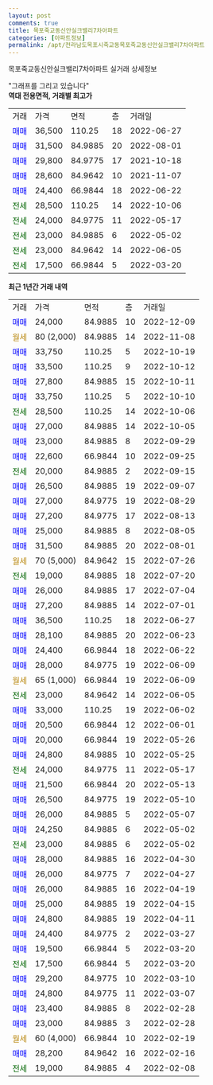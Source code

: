 ```yaml
---
layout: post
comments: true
title: 목포죽교동신안실크밸리7차아파트
categories: [아파트정보]
permalink: /apt/전라남도목포시죽교동목포죽교동신안실크밸리7차아파트
---
```


목포죽교동신안실크밸리7차아파트 실거래 상세정보

<script type="text/javascript">
  google.charts.load('current', {'packages':['line', 'corechart']});
  google.charts.setOnLoadCallback(drawChart);

  function drawChart() {
    var data = new google.visualization.DataTable();
    data.addColumn('date', '거래일');
    data.addColumn('number', "매매");
    data.addColumn('number', "전세");
    data.addColumn('number', "전매");

    data.addRows([[new Date(Date.parse("2022-12-09")), 24000, null, null], [new Date(Date.parse("2022-11-08")), null, null, null], [new Date(Date.parse("2022-10-19")), 33750, null, null], [new Date(Date.parse("2022-10-12")), 33500, null, null], [new Date(Date.parse("2022-10-11")), 27800, null, null], [new Date(Date.parse("2022-10-10")), 33750, null, null], [new Date(Date.parse("2022-10-06")), null, 28500, null], [new Date(Date.parse("2022-10-05")), 27000, null, null], [new Date(Date.parse("2022-09-29")), 23000, null, null], [new Date(Date.parse("2022-09-25")), 22600, null, null], [new Date(Date.parse("2022-09-15")), null, 20000, null], [new Date(Date.parse("2022-09-07")), 26500, null, null], [new Date(Date.parse("2022-08-29")), 27000, null, null], [new Date(Date.parse("2022-08-13")), 27200, null, null], [new Date(Date.parse("2022-08-05")), 25000, null, null], [new Date(Date.parse("2022-08-01")), 31500, null, null], [new Date(Date.parse("2022-07-26")), null, null, null], [new Date(Date.parse("2022-07-20")), null, 19000, null], [new Date(Date.parse("2022-07-04")), 26000, null, null], [new Date(Date.parse("2022-07-01")), 27200, null, null], [new Date(Date.parse("2022-06-27")), 36500, null, null], [new Date(Date.parse("2022-06-23")), 28100, null, null], [new Date(Date.parse("2022-06-22")), 24400, null, null], [new Date(Date.parse("2022-06-09")), 28000, null, null], [new Date(Date.parse("2022-06-09")), null, null, null], [new Date(Date.parse("2022-06-05")), null, 23000, null], [new Date(Date.parse("2022-06-02")), 33000, null, null], [new Date(Date.parse("2022-06-01")), 20500, null, null], [new Date(Date.parse("2022-05-26")), 20000, null, null], [new Date(Date.parse("2022-05-25")), 24800, null, null], [new Date(Date.parse("2022-05-17")), null, 24000, null], [new Date(Date.parse("2022-05-13")), 21500, null, null], [new Date(Date.parse("2022-05-10")), 26500, null, null], [new Date(Date.parse("2022-05-07")), 26000, null, null], [new Date(Date.parse("2022-05-02")), 24250, null, null], [new Date(Date.parse("2022-05-02")), null, 23000, null], [new Date(Date.parse("2022-04-30")), 28000, null, null], [new Date(Date.parse("2022-04-27")), 26000, null, null], [new Date(Date.parse("2022-04-19")), 26000, null, null], [new Date(Date.parse("2022-04-15")), 25000, null, null], [new Date(Date.parse("2022-04-11")), 24800, null, null], [new Date(Date.parse("2022-03-27")), 24400, null, null], [new Date(Date.parse("2022-03-20")), 19500, null, null], [new Date(Date.parse("2022-03-20")), null, 17500, null], [new Date(Date.parse("2022-03-10")), 29200, null, null], [new Date(Date.parse("2022-03-07")), 24800, null, null], [new Date(Date.parse("2022-02-28")), 23400, null, null], [new Date(Date.parse("2022-02-28")), 23000, null, null], [new Date(Date.parse("2022-02-19")), null, null, null], [new Date(Date.parse("2022-02-16")), 28200, null, null], [new Date(Date.parse("2022-02-08")), null, 19000, null]]);

    var options = {
      hAxis: {
        format: 'yyyy/MM/dd'
      },    
      lineWidth: 0,
      pointsVisible: true,    
      title: '최근 1년간 유형별 실거래가 분포',
      legend: { position: 'bottom' }
    };

    var formatter = new google.visualization.NumberFormat({pattern:'###,###'} );
    formatter.format(data, 1);
    formatter.format(data, 2);
    
    setTimeout(function() {
        var chart = new google.visualization.LineChart(document.getElementById('columnchart_material'));
        chart.draw(data, (options));
        document.getElementById('loading').style.display = 'none';
    }, 200);
  }
</script>


<div id="loading" style="z-index:20; display: block; margin-left: 0px">"그래프를 그리고 있습니다"</div>
<div id="columnchart_material" style="width: 95%; margin-left: 0px; display: block"></div>
<!-- contents start -->
<b>역대 전용면적, 거래별 최고가</b>
<table class="sortable">
    <tr>
      <td>거래</td>
      <td>가격</td>
      <td>면적</td>
      <td>층</td>
      <td>거래일</td>
    </tr>
        <tr>
          <td><a style="color: blue">매매</a></td>
          <td>36,500</td>
          <td>110.25</td>
          <td>18</td>
          <td>2022-06-27</td>
        </tr>            <tr>
          <td><a style="color: blue">매매</a></td>
          <td>31,500</td>
          <td>84.9885</td>
          <td>20</td>
          <td>2022-08-01</td>
        </tr>            <tr>
          <td><a style="color: blue">매매</a></td>
          <td>29,800</td>
          <td>84.9775</td>
          <td>17</td>
          <td>2021-10-18</td>
        </tr>            <tr>
          <td><a style="color: blue">매매</a></td>
          <td>28,600</td>
          <td>84.9642</td>
          <td>10</td>
          <td>2021-11-07</td>
        </tr>            <tr>
          <td><a style="color: blue">매매</a></td>
          <td>24,400</td>
          <td>66.9844</td>
          <td>18</td>
          <td>2022-06-22</td>
        </tr>        
        <tr>
              <td><a style="color: darkgreen">전세</a></td>
              <td>28,500</td>
              <td>110.25</td>
              <td>14</td>
              <td>2022-10-06</td>
            </tr>            <tr>
              <td><a style="color: darkgreen">전세</a></td>
              <td>24,000</td>
              <td>84.9775</td>
              <td>11</td>
              <td>2022-05-17</td>
            </tr>            <tr>
              <td><a style="color: darkgreen">전세</a></td>
              <td>23,000</td>
              <td>84.9885</td>
              <td>6</td>
              <td>2022-05-02</td>
            </tr>            <tr>
              <td><a style="color: darkgreen">전세</a></td>
              <td>23,000</td>
              <td>84.9642</td>
              <td>14</td>
              <td>2022-06-05</td>
            </tr>            <tr>
              <td><a style="color: darkgreen">전세</a></td>
              <td>17,500</td>
              <td>66.9844</td>
              <td>5</td>
              <td>2022-03-20</td>
            </tr>        
    
</table>

<b>최근 1년간 거래 내역</b>

<table class="sortable">
    <tr>
      <td>거래</td>
      <td>가격</td>
      <td>면적</td>
      <td>층</td>
      <td>거래일</td>
    </tr>
    <tr>
      <td><a style="color: blue">매매</a></td>
      <td>24,000</td>
      <td>84.9885</td>
      <td>10</td>
      <td>2022-12-09</td>
    </tr>          <tr>
      <td><a style="color: darkgoldenrod">월세</a></td>
      <td>80 (2,000)</td>
      <td>84.9885</td>
      <td>14</td>
      <td>2022-11-08</td>
    </tr>          <tr>
      <td><a style="color: blue">매매</a></td>
      <td>33,750</td>
      <td>110.25</td>
      <td>5</td>
      <td>2022-10-19</td>
    </tr>          <tr>
      <td><a style="color: blue">매매</a></td>
      <td>33,500</td>
      <td>110.25</td>
      <td>9</td>
      <td>2022-10-12</td>
    </tr>          <tr>
      <td><a style="color: blue">매매</a></td>
      <td>27,800</td>
      <td>84.9885</td>
      <td>15</td>
      <td>2022-10-11</td>
    </tr>          <tr>
      <td><a style="color: blue">매매</a></td>
      <td>33,750</td>
      <td>110.25</td>
      <td>5</td>
      <td>2022-10-10</td>
    </tr>          <tr>
      <td><a style="color: darkgreen">전세</a></td>
      <td>28,500</td>
      <td>110.25</td>
      <td>14</td>
      <td>2022-10-06</td>
    </tr>          <tr>
      <td><a style="color: blue">매매</a></td>
      <td>27,000</td>
      <td>84.9885</td>
      <td>14</td>
      <td>2022-10-05</td>
    </tr>          <tr>
      <td><a style="color: blue">매매</a></td>
      <td>23,000</td>
      <td>84.9885</td>
      <td>8</td>
      <td>2022-09-29</td>
    </tr>          <tr>
      <td><a style="color: blue">매매</a></td>
      <td>22,600</td>
      <td>66.9844</td>
      <td>10</td>
      <td>2022-09-25</td>
    </tr>          <tr>
      <td><a style="color: darkgreen">전세</a></td>
      <td>20,000</td>
      <td>84.9885</td>
      <td>2</td>
      <td>2022-09-15</td>
    </tr>          <tr>
      <td><a style="color: blue">매매</a></td>
      <td>26,500</td>
      <td>84.9885</td>
      <td>19</td>
      <td>2022-09-07</td>
    </tr>          <tr>
      <td><a style="color: blue">매매</a></td>
      <td>27,000</td>
      <td>84.9775</td>
      <td>19</td>
      <td>2022-08-29</td>
    </tr>          <tr>
      <td><a style="color: blue">매매</a></td>
      <td>27,200</td>
      <td>84.9775</td>
      <td>17</td>
      <td>2022-08-13</td>
    </tr>          <tr>
      <td><a style="color: blue">매매</a></td>
      <td>25,000</td>
      <td>84.9885</td>
      <td>8</td>
      <td>2022-08-05</td>
    </tr>          <tr>
      <td><a style="color: blue">매매</a></td>
      <td>31,500</td>
      <td>84.9885</td>
      <td>20</td>
      <td>2022-08-01</td>
    </tr>          <tr>
      <td><a style="color: darkgoldenrod">월세</a></td>
      <td>70 (5,000)</td>
      <td>84.9642</td>
      <td>15</td>
      <td>2022-07-26</td>
    </tr>          <tr>
      <td><a style="color: darkgreen">전세</a></td>
      <td>19,000</td>
      <td>84.9885</td>
      <td>18</td>
      <td>2022-07-20</td>
    </tr>          <tr>
      <td><a style="color: blue">매매</a></td>
      <td>26,000</td>
      <td>84.9885</td>
      <td>17</td>
      <td>2022-07-04</td>
    </tr>          <tr>
      <td><a style="color: blue">매매</a></td>
      <td>27,200</td>
      <td>84.9885</td>
      <td>14</td>
      <td>2022-07-01</td>
    </tr>          <tr>
      <td><a style="color: blue">매매</a></td>
      <td>36,500</td>
      <td>110.25</td>
      <td>18</td>
      <td>2022-06-27</td>
    </tr>          <tr>
      <td><a style="color: blue">매매</a></td>
      <td>28,100</td>
      <td>84.9885</td>
      <td>20</td>
      <td>2022-06-23</td>
    </tr>          <tr>
      <td><a style="color: blue">매매</a></td>
      <td>24,400</td>
      <td>66.9844</td>
      <td>18</td>
      <td>2022-06-22</td>
    </tr>          <tr>
      <td><a style="color: blue">매매</a></td>
      <td>28,000</td>
      <td>84.9775</td>
      <td>19</td>
      <td>2022-06-09</td>
    </tr>          <tr>
      <td><a style="color: darkgoldenrod">월세</a></td>
      <td>65 (1,000)</td>
      <td>66.9844</td>
      <td>19</td>
      <td>2022-06-09</td>
    </tr>          <tr>
      <td><a style="color: darkgreen">전세</a></td>
      <td>23,000</td>
      <td>84.9642</td>
      <td>14</td>
      <td>2022-06-05</td>
    </tr>          <tr>
      <td><a style="color: blue">매매</a></td>
      <td>33,000</td>
      <td>110.25</td>
      <td>19</td>
      <td>2022-06-02</td>
    </tr>          <tr>
      <td><a style="color: blue">매매</a></td>
      <td>20,500</td>
      <td>66.9844</td>
      <td>12</td>
      <td>2022-06-01</td>
    </tr>          <tr>
      <td><a style="color: blue">매매</a></td>
      <td>20,000</td>
      <td>66.9844</td>
      <td>19</td>
      <td>2022-05-26</td>
    </tr>          <tr>
      <td><a style="color: blue">매매</a></td>
      <td>24,800</td>
      <td>84.9885</td>
      <td>10</td>
      <td>2022-05-25</td>
    </tr>          <tr>
      <td><a style="color: darkgreen">전세</a></td>
      <td>24,000</td>
      <td>84.9775</td>
      <td>11</td>
      <td>2022-05-17</td>
    </tr>          <tr>
      <td><a style="color: blue">매매</a></td>
      <td>21,500</td>
      <td>66.9844</td>
      <td>20</td>
      <td>2022-05-13</td>
    </tr>          <tr>
      <td><a style="color: blue">매매</a></td>
      <td>26,500</td>
      <td>84.9775</td>
      <td>19</td>
      <td>2022-05-10</td>
    </tr>          <tr>
      <td><a style="color: blue">매매</a></td>
      <td>26,000</td>
      <td>84.9885</td>
      <td>5</td>
      <td>2022-05-07</td>
    </tr>          <tr>
      <td><a style="color: blue">매매</a></td>
      <td>24,250</td>
      <td>84.9885</td>
      <td>6</td>
      <td>2022-05-02</td>
    </tr>          <tr>
      <td><a style="color: darkgreen">전세</a></td>
      <td>23,000</td>
      <td>84.9885</td>
      <td>6</td>
      <td>2022-05-02</td>
    </tr>          <tr>
      <td><a style="color: blue">매매</a></td>
      <td>28,000</td>
      <td>84.9885</td>
      <td>16</td>
      <td>2022-04-30</td>
    </tr>          <tr>
      <td><a style="color: blue">매매</a></td>
      <td>26,000</td>
      <td>84.9775</td>
      <td>7</td>
      <td>2022-04-27</td>
    </tr>          <tr>
      <td><a style="color: blue">매매</a></td>
      <td>26,000</td>
      <td>84.9885</td>
      <td>16</td>
      <td>2022-04-19</td>
    </tr>          <tr>
      <td><a style="color: blue">매매</a></td>
      <td>25,000</td>
      <td>84.9885</td>
      <td>19</td>
      <td>2022-04-15</td>
    </tr>          <tr>
      <td><a style="color: blue">매매</a></td>
      <td>24,800</td>
      <td>84.9885</td>
      <td>19</td>
      <td>2022-04-11</td>
    </tr>          <tr>
      <td><a style="color: blue">매매</a></td>
      <td>24,400</td>
      <td>84.9775</td>
      <td>2</td>
      <td>2022-03-27</td>
    </tr>          <tr>
      <td><a style="color: blue">매매</a></td>
      <td>19,500</td>
      <td>66.9844</td>
      <td>5</td>
      <td>2022-03-20</td>
    </tr>          <tr>
      <td><a style="color: darkgreen">전세</a></td>
      <td>17,500</td>
      <td>66.9844</td>
      <td>5</td>
      <td>2022-03-20</td>
    </tr>          <tr>
      <td><a style="color: blue">매매</a></td>
      <td>29,200</td>
      <td>84.9775</td>
      <td>10</td>
      <td>2022-03-10</td>
    </tr>          <tr>
      <td><a style="color: blue">매매</a></td>
      <td>24,800</td>
      <td>84.9775</td>
      <td>11</td>
      <td>2022-03-07</td>
    </tr>          <tr>
      <td><a style="color: blue">매매</a></td>
      <td>23,400</td>
      <td>84.9885</td>
      <td>8</td>
      <td>2022-02-28</td>
    </tr>          <tr>
      <td><a style="color: blue">매매</a></td>
      <td>23,000</td>
      <td>84.9885</td>
      <td>3</td>
      <td>2022-02-28</td>
    </tr>          <tr>
      <td><a style="color: darkgoldenrod">월세</a></td>
      <td>60 (4,000)</td>
      <td>66.9844</td>
      <td>10</td>
      <td>2022-02-19</td>
    </tr>          <tr>
      <td><a style="color: blue">매매</a></td>
      <td>28,200</td>
      <td>84.9642</td>
      <td>16</td>
      <td>2022-02-16</td>
    </tr>          <tr>
      <td><a style="color: darkgreen">전세</a></td>
      <td>19,000</td>
      <td>84.9885</td>
      <td>4</td>
      <td>2022-02-08</td>
    </tr>      </table>
<!-- contents end -->    

